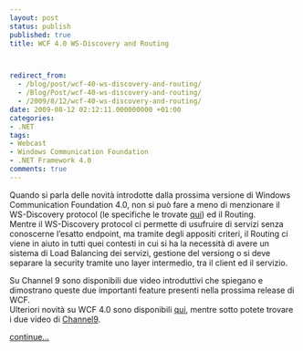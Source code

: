 ```yaml
---
layout: post
status: publish
published: true
title: WCF 4.0 WS-Discovery and Routing



redirect_from: 
  - /blog/post/wcf-40-ws-discovery-and-routing/
  - /Blog/Post/wcf-40-ws-discovery-and-routing/
  - /2009/8/12/wcf-40-ws-discovery-and-routing/
date: 2009-08-12 02:12:11.000000000 +01:00
categories:
- .NET
tags:
- Webcast
- Windows Communication Foundation
- .NET Framework 4.0
comments: true
---
```

<p>Quando si parla delle novit&agrave; introdotte dalla prossima versione di Windows Communication Foundation 4.0, non si pu&ograve; fare a meno di menzionare il WS-Discovery protocol (le specifiche le trovate <a href="http://specs.xmlsoap.org/ws/2005/04/discovery/ws-discovery.pdf">qui</a>) ed il Routing.    <br />
Mentre il WS-Discovery protocol ci permette di usufruire di servizi senza conoscerne l&rsquo;esatto endpoint, ma tramite degli appositi criteri, il Routing ci viene in aiuto in tutti quei contesti in cui si ha la necessit&agrave; di avere un sistema di Load Balancing dei servizi, gestione del versiong o si deve separare la security tramite uno layer intermedio, tra il client ed il servizio.</p>
<p>Su Channel 9 sono disponibili due video introduttivi che spiegano e dimostrano queste due importanti feature presenti nella prossima release di WCF.   <br />
Ulteriori novit&agrave; su WCF 4.0 sono disponibili <a href="http://imperugo.tostring.it/Blog/Post/Visual-Studio-2010-e-NET-Framework-40">qui</a>, mentre sotto potete trovare i due video di <a href="http://channel9.msdn.com">Channel9</a>.</p>
<p><a class="more" href="http://imperugo.tostring.it/blog/post/wcf-40-ws-discovery-and-routing/">continue...</a></p>
